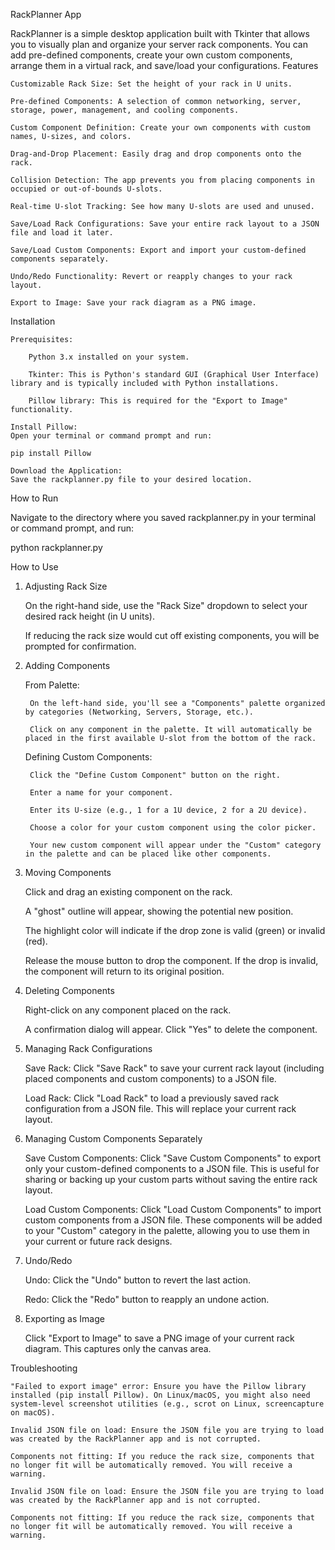 RackPlanner App

RackPlanner is a simple desktop application built with Tkinter that allows you to visually plan and organize your server rack components. You can add pre-defined components, create your own custom components, arrange them in a virtual rack, and save/load your configurations.
Features

    Customizable Rack Size: Set the height of your rack in U units.

    Pre-defined Components: A selection of common networking, server, storage, power, management, and cooling components.

    Custom Component Definition: Create your own components with custom names, U-sizes, and colors.

    Drag-and-Drop Placement: Easily drag and drop components onto the rack.

    Collision Detection: The app prevents you from placing components in occupied or out-of-bounds U-slots.

    Real-time U-slot Tracking: See how many U-slots are used and unused.

    Save/Load Rack Configurations: Save your entire rack layout to a JSON file and load it later.

    Save/Load Custom Components: Export and import your custom-defined components separately.

    Undo/Redo Functionality: Revert or reapply changes to your rack layout.

    Export to Image: Save your rack diagram as a PNG image.

Installation

    Prerequisites:

        Python 3.x installed on your system.

        Tkinter: This is Python's standard GUI (Graphical User Interface) library and is typically included with Python installations.

        Pillow library: This is required for the "Export to Image" functionality.

    Install Pillow:
    Open your terminal or command prompt and run:

    pip install Pillow

    Download the Application:
    Save the rackplanner.py file to your desired location.

How to Run

Navigate to the directory where you saved rackplanner.py in your terminal or command prompt, and run:

python rackplanner.py

How to Use
1. Adjusting Rack Size

    On the right-hand side, use the "Rack Size" dropdown to select your desired rack height (in U units).

    If reducing the rack size would cut off existing components, you will be prompted for confirmation.

2. Adding Components

    From Palette:

        On the left-hand side, you'll see a "Components" palette organized by categories (Networking, Servers, Storage, etc.).

        Click on any component in the palette. It will automatically be placed in the first available U-slot from the bottom of the rack.

    Defining Custom Components:

        Click the "Define Custom Component" button on the right.

        Enter a name for your component.

        Enter its U-size (e.g., 1 for a 1U device, 2 for a 2U device).

        Choose a color for your custom component using the color picker.

        Your new custom component will appear under the "Custom" category in the palette and can be placed like other components.

3. Moving Components

    Click and drag an existing component on the rack.

    A "ghost" outline will appear, showing the potential new position.

    The highlight color will indicate if the drop zone is valid (green) or invalid (red).

    Release the mouse button to drop the component. If the drop is invalid, the component will return to its original position.

4. Deleting Components

    Right-click on any component placed on the rack.

    A confirmation dialog will appear. Click "Yes" to delete the component.

5. Managing Rack Configurations

    Save Rack: Click "Save Rack" to save your current rack layout (including placed components and custom components) to a JSON file.

    Load Rack: Click "Load Rack" to load a previously saved rack configuration from a JSON file. This will replace your current rack layout.

6. Managing Custom Components Separately

    Save Custom Components: Click "Save Custom Components" to export only your custom-defined components to a JSON file. This is useful for sharing or backing up your custom parts without saving the entire rack layout.

    Load Custom Components: Click "Load Custom Components" to import custom components from a JSON file. These components will be added to your "Custom" category in the palette, allowing you to use them in your current or future rack designs.

7. Undo/Redo

    Undo: Click the "Undo" button to revert the last action.

    Redo: Click the "Redo" button to reapply an undone action.

8. Exporting as Image

    Click "Export to Image" to save a PNG image of your current rack diagram. This captures only the canvas area.

Troubleshooting

    "Failed to export image" error: Ensure you have the Pillow library installed (pip install Pillow). On Linux/macOS, you might also need system-level screenshot utilities (e.g., scrot on Linux, screencapture on macOS).

    Invalid JSON file on load: Ensure the JSON file you are trying to load was created by the RackPlanner app and is not corrupted.

    Components not fitting: If you reduce the rack size, components that no longer fit will be automatically removed. You will receive a warning.

    Invalid JSON file on load: Ensure the JSON file you are trying to load was created by the RackPlanner app and is not corrupted.

    Components not fitting: If you reduce the rack size, components that no longer fit will be automatically removed. You will receive a warning.
